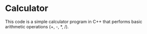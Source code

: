 # Calculator
This code is a simple calculator program in C++ that performs basic arithmetic operations (+, -, *, /).
